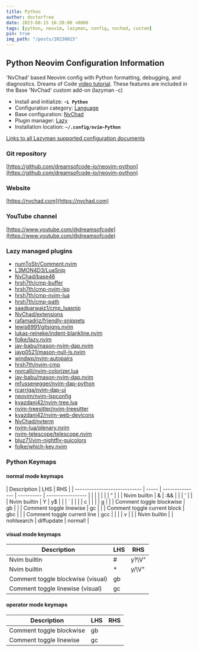 ```yaml
---
title: Python
author: doctorfree
date: 2023-08-15 16:20:00 +0800
tags: [python, neovim, lazyman, config, nvchad, custom]
pin: true
img_path: "/posts/20230815"
---
```


## Python Neovim Configuration Information

'NvChad' based Neovim config with Python formatting, debugging, and diagnostics. Dreams of Code [video tutorial](https://youtu.be/4BnVeOUeZxc). These features are included in the Base 'NvChad' custom add-on (lazyman -c)

- Install and initialize: **`-L Python`**
- Configuration category: [Language](https://github.com/doctorfree/nvim-lazyman#language-configurations)
- Base configuration: [NvChad](https://nvchad.com)
- Plugin manager: [Lazy](https://github.com/folke/lazy.nvim)
- Installation location: **`~/.config/nvim-Python`**

[Links to all Lazyman supported configuration documents](https://github.com/doctorfree/nvim-lazyman/wiki/infodocs)

### Git repository

[https://github.com/dreamsofcode-io/neovim-python](https://github.com/dreamsofcode-io/neovim-python)

### Website

[https://nvchad.com](https://nvchad.com)

### YouTube channel

[https://www.youtube.com/@dreamsofcode](https://www.youtube.com/@dreamsofcode)

### Lazy managed plugins

- [numToStr/Comment.nvim](https://github.com/numToStr/Comment.nvim)
- [L3MON4D3/LuaSnip](https://github.com/L3MON4D3/LuaSnip)
- [NvChad/base46](https://github.com/NvChad/base46.git)
- [hrsh7th/cmp-buffer](https://github.com/hrsh7th/cmp-buffer)
- [hrsh7th/cmp-nvim-lsp](https://github.com/hrsh7th/cmp-nvim-lsp)
- [hrsh7th/cmp-nvim-lua](https://github.com/hrsh7th/cmp-nvim-lua)
- [hrsh7th/cmp-path](https://github.com/hrsh7th/cmp-path)
- [saadparwaiz1/cmp_luasnip](https://github.com/saadparwaiz1/cmp_luasnip)
- [NvChad/extensions](https://github.com/NvChad/extensions.git)
- [rafamadriz/friendly-snippets](https://github.com/rafamadriz/friendly-snippets)
- [lewis6991/gitsigns.nvim](https://github.com/lewis6991/gitsigns.nvim)
- [lukas-reineke/indent-blankline.nvim](https://github.com/lukas-reineke/indent-blankline.nvim)
- [folke/lazy.nvim](https://github.com/folke/lazy.nvim)
- [jay-babu/mason-nvim-dap.nvim](https://github.com/jay-babu/mason-nvim-dap.nvim)
- [jayp0521/mason-null-ls.nvim](https://github.com/jayp0521/mason-null-ls.nvim)
- [windwp/nvim-autopairs](https://github.com/windwp/nvim-autopairs)
- [hrsh7th/nvim-cmp](https://github.com/hrsh7th/nvim-cmp)
- [norcalli/nvim-colorizer.lua](https://github.com/norcalli/nvim-colorizer.lua)
- [jay-babu/mason-nvim-dap.nvim](https://github.com/jay-babu/mason-nvim-dap.nvim)
- [mfussenegger/nvim-dap-python](https://github.com/mfussenegger/nvim-dap-python.git)
- [rcarriga/nvim-dap-ui](https://github.com/rcarriga/nvim-dap-ui)
- [neovim/nvim-lspconfig](https://github.com/neovim/nvim-lspconfig)
- [kyazdani42/nvim-tree.lua](https://github.com/kyazdani42/nvim-tree.lua)
- [nvim-treesitter/nvim-treesitter](https://github.com/nvim-treesitter/nvim-treesitter)
- [kyazdani42/nvim-web-devicons](https://github.com/kyazdani42/nvim-web-devicons)
- [NvChad/nvterm](https://github.com/NvChad/nvterm)
- [nvim-lua/plenary.nvim](https://github.com/nvim-lua/plenary.nvim)
- [nvim-telescope/telescope.nvim](https://github.com/nvim-telescope/telescope.nvim)
- [bluz71/vim-nightfly-guicolors](https://github.com/bluz71/vim-nightfly-guicolors)
- [folke/which-key.nvim](https://github.com/folke/which-key.nvim)

### Python Keymaps

#### normal mode keymaps

| Description                  | LHS   | RHS             |
| ---------------------------- | ----- | --------------- | ---------- | ----------------- |
|                              |       |                 |
|                              | "     |                 |
| Nvim builtin                 | &     | :&&<CR>         |
|                              | '     |                 |
| Nvim builtin                 | Y     | y$              |
|                              | `     |                 |
|                              | c     |                 |
|                              | g     |                 |
| Comment toggle blockwise     | gb    |                 |
| Comment toggle linewise      | gc    |                 |
| Comment toggle current block | gbc   |                 |
| Comment toggle current line  | gcc   |                 |
|                              | v     |                 |
| Nvim builtin                 | <C-L> | <Cmd>nohlsearch | diffupdate | normal! <C-L><CR> |

#### visual mode keymaps

| Description                       | LHS | RHS            |
| --------------------------------- | --- | -------------- |
| Nvim builtin                      | #   | y?\V<C-R>"<CR> |
| Nvim builtin                      | \*  | y/\V<C-R>"<CR> |
| Comment toggle blockwise (visual) | gb  |                |
| Comment toggle linewise (visual)  | gc  |                |

#### operator mode keymaps

| Description              | LHS | RHS |
| ------------------------ | --- | --- |
| Comment toggle blockwise | gb  |     |
| Comment toggle linewise  | gc  |     |
